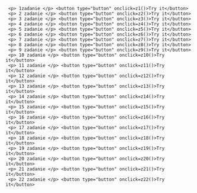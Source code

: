 <script>
        function z1()
        {
            let name = "Ilya";
            alert(`hello ${1}` );
            alert( `hello ${"name"}` ); 
            alert( `hello ${name}` ); 
        }
        function z2()
        {
            let person = prompt("Как вас зовут?", "Окей");
            alert(person);
        }
        function z3()
        {
            let a =1, b = 1;
            let c = ++a; 
            let d = b++; 
            alert('c= ' + c);
            alert('d= ' + d);
        }
        function z4()
        {
            let a = 2;
            let x = 1 + (a *= 2);
            alert('a= ' + a);
            alert('x= ' + x);
        }
        function z5()
        {
            console.log( "" + 1 + 0);
            console.log( "" - 1 + 0);
            console.log(true + false);
            console.log(6 / "3");
            console.log("2" * "3");
            console.log(4 + 5 + "px");
            console.log("$" + 4 + 5);
            console.log("4" - 2);
            console.log("4px" - 2);
            console.log(7 / 0);
            console.log("  -9  " + 5);
            console.log("  -9  " - 5);
            console.log(null + 1);
            console.log(undefined + 1);
            console.log(" \t \n" - 2);
        }
        function z6()
        {
            let a = +prompt("Первое число?", 1);
            let b = +prompt("Второе число?", 2);
            alert(a + b); 
        }
        function z7()
        {
            var p = Math.PI;
            console.log(p.toFixed(2));
        }
        function z8()
        {
            let a = prompt("Введите число", 1);
            alert('Вы ввели число ' + a);
        }
        function z9()
        {
            let num = prompt("Введите число ", "");
            alert(num + "- вот какое число вы ввели");
        }
        function z10()
        {
            let a = 5;
            let p = 4*5;
            alert("Периметр квадрата со сторной a=" + a +  " равен" + p )
        }
        function z11()
        {
            let r=9;
            let d=9*2;
            alert("Димаетр окружности с радиусом 9 равен " + d);
        }
        function z12()
        {
            let r = 6350;
            let h =1;
            let g = Math.sqrt(h * (2 * r + h));
            alert("Расстояние до линии горизонта от точки заданной над Землей = " + g.toFixed(2));
        }
        function z13()
        {
            let a =  5;
            let S = a*a;
            let V = a*a*a;
            alert("объем куба = " + V + " площадь боковой поверхности равен = " + S); 
        }
        function z14()
        {
            let r = 4;
            let C = 2 * Math.PI * r;
            let S = (r*r) * Math.PI;
            alert("Длина окружности = " + C.toFixed(2) + " Площадь круга = " + S.ToFixed(2));
        }
        function z15()
        {
            let a = 3;
            let b = 5;
            alert("до преобразований a=" + a + ", b=" + b);
            a = a + b;
            b = b - a 
            b = -b;
            a = a -b;
            alert("после преобразований a=" + a + ",  b=" + b);
        }
        function z16()
        {
            let a=2,b=4,c=8;
            let ar=(a+b+c)/3;
            let ge=Math.sqrt(a*b*c);
            alert("среднее арифметическое= " + ar.toFixed(2) + " среднее геометрическое = " + ge);
        }
        function z17()
        {
            let m = 0.048;
            let V = 0.00002;
            let ro = m/V;
            alert("плотность тела=" + ro);
        }
        function z18()
        {
            let nas = 37863;
            let S = 2.02;
            let plot = nas/S;
            alert("Плотность населения Монако= " + plot.toFixed(2));
        }
        function z19()
        {
            let kat1 = 6;
            let kat2 = 8;
            let gip = Math.sqrt(kat1*kat1 + kat2*kat2);
            alert("катет1=6б катет2=8, гипотенуза =" + gip);
        }
        function z20()
        {
            let r =5;
            let R=10;
            let Skol=(Math.PI*R*R)-(Math.PI*r*r);
            alert("радиус внутр. кольца 5, радиус внешн. кольца 10, S кольца=" + Skol.toFixed(2));
        }
        function z21()
        {
            let kat1 = 6;
            let kat2 = 8;
            let gip = Math.sqrt(kat1*kat1 + kat2*kat2);
            let P=kat1+kat2+gip;
            alert("периметр треугольника с катетами 6, 8 =" + P)
        }
        function z22()
        {
            let osn1=4;
            let osn2=6;
            let h=4; 
            let temp = osn2-osn1;
            let temp1= Math.sqrt(temp*temp+h*h);
            let P=osn1+osn2+(2*temp1);
            alert("Основание 1 = 4, основание 2 = 6, высота = 4, периметр = " + P.toFixed(2));
        }
    </script>
     <p> 1zadanie </p> <button type="button" onclick=z1()>Try it</button>
     <p> 2 zadanie </p> <button type="button" onclick=z2()>Try it</button>
     <p> 3 zadanie </p> <button type="button" onclick=z3()>Try it</button>
     <p> 4 zadanie </p> <button type="button" onclick=z4()>Try it</button>
     <p> 5 zadanie </p> <button type="button" onclick=z5()>Try it</button>
     <p> 6 zadanie </p> <button type="button" onclick=z6()>Try it</button>
     <p> 7 zadanie </p> <button type="button" onclick=z7()>Try it</button>
     <p> 8 zadanie </p> <button type="button" onclick=z8()>Try it</button>
     <p> 9 zadanie </p> <button type="button" onclick=z9()>Try it</button>
     <p> 10 zadanie </p> <button type="button" onclick=z10()>Try it</button>
     <p> 11 zadanie </p> <button type="button" onclick=z11()>Try it</button>
     <p> 12 zadanie </p> <button type="button" onclick=z12()>Try it</button>
     <p> 13 zadanie </p> <button type="button" onclick=z13()>Try it</button>
     <p> 14 zadanie </p> <button type="button" onclick=z14()>Try it</button>
     <p> 15 zadanie </p> <button type="button" onclick=z15()>Try it</button>
     <p> 16 zadanie </p> <button type="button" onclick=z16()>Try it</button>
     <p> 17 zadanie </p> <button type="button" onclick=z17()>Try it</button>
     <p> 18 zadanie </p> <button type="button" onclick=z18()>Try it</button>
     <p> 19 zadanie </p> <button type="button" onclick=z19()>Try it</button>
     <p> 20 zadanie </p> <button type="button" onclick=z20()>Try it</button>
     <p> 21 zadanie </p> <button type="button" onclick=z21()>Try it</button>
     <p> 22 zadanie </p> <button type="button" onclick=z22()>Try it</button>